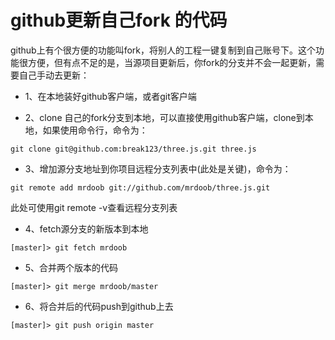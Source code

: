 github更新自己fork 的代码
=========


github上有个很方便的功能叫fork，将别人的工程一键复制到自己账号下。这个功能很方便，但有点不足的是，当源项目更新后，你fork的分支并不会一起更新，需要自己手动去更新：

- 1、在本地装好github客户端，或者git客户端
    
- 2、clone 自己的fork分支到本地，可以直接使用github客户端，clone到本地，如果使用命令行，命令为：

```git
git clone git@github.com:break123/three.js.git three.js  
```

- 3、增加源分支地址到你项目远程分支列表中(此处是关键)，命令为：

```git
git remote add mrdoob git://github.com/mrdoob/three.js.git
```
此处可使用git remote -v查看远程分支列表
    
- 4、fetch源分支的新版本到本地
       
```git
[master]> git fetch mrdoob
```   

- 5、合并两个版本的代码
       
```git
[master]> git merge mrdoob/master
```

- 6、将合并后的代码push到github上去
       
```git
[master]> git push origin master
```